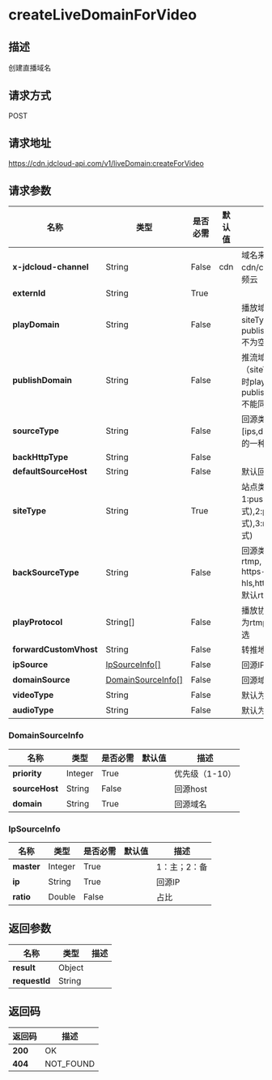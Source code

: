 # createLiveDomainForVideo


## 描述
创建直播域名

## 请求方式
POST

## 请求地址
https://cdn.jdcloud-api.com/v1/liveDomain:createForVideo


## 请求参数
|名称|类型|是否必需|默认值|描述|
|---|---|---|---|---|
|**x-jdcloud-channel**|String|False|cdn|域名来源cdn/cdn,video视频云|
|**externId**|String|True| | |
|**playDomain**|String|False| |播放域名（仅siteType=1且publishDomain不为空时可为空）|
|**publishDomain**|String|False| |推流域名（siteType=push时playDomain与publishDomain不能同时传入）|
|**sourceType**|String|False| |回源类型只能是[ips,domain]中的一种|
|**backHttpType**|String|False| | |
|**defaultSourceHost**|String|False| |默认回源host|
|**siteType**|String|True| |站点类型1:push(推流模式),2:pull(拉流模式),3:mix(混合模式)|
|**backSourceType**|String|False| |回源类型，支持rtmp, http-flv, https-flv, http-hls,https-hls，默认rtmp|
|**playProtocol**|String[]|False| |播放协议，默认为rtmp,hdl,hls全选|
|**forwardCustomVhost**|String|False| |转推地址|
|**ipSource**|[IpSourceInfo[]](#ipsourceinfo)|False| |回源IP信息|
|**domainSource**|[DomainSourceInfo[]](#domainsourceinfo)|False| |回源域名信息|
|**videoType**|String|False| |默认为H.264|
|**audioType**|String|False| |默认为AAC|

### <div id="DomainSourceInfo">DomainSourceInfo</div>
|名称|类型|是否必需|默认值|描述|
|---|---|---|---|---|
|**priority**|Integer|True| |优先级（1-10）|
|**sourceHost**|String|False| |回源host|
|**domain**|String|True| |回源域名|
### <div id="IpSourceInfo">IpSourceInfo</div>
|名称|类型|是否必需|默认值|描述|
|---|---|---|---|---|
|**master**|Integer|True| |1：主；2：备|
|**ip**|String|True| |回源IP|
|**ratio**|Double|False| |占比|

## 返回参数
|名称|类型|描述|
|---|---|---|
|**result**|Object| |
|**requestId**|String| |


## 返回码
|返回码|描述|
|---|---|
|**200**|OK|
|**404**|NOT_FOUND|
